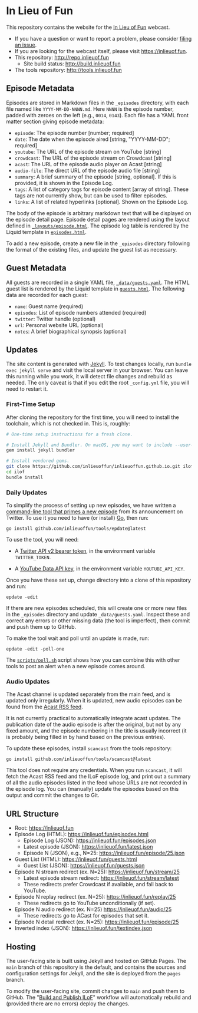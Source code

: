 # In Lieu of Fun

This repository contains the website for the [In Lieu of Fun](https://inlieuof.fun) webcast.

- If you have a question or want to report a problem, please consider [filing an issue][issues].
- If you are looking for the webcast itself, please visit https://inlieuof.fun.
- This repository: http://repo.inlieuof.fun
    - Site build status: http://build.inlieuof.fun
- The tools repository: http://tools.inlieuof.fun

[issues]: http://issues.inlieuof.fun

## Episode Metadata

Episodes are stored in Markdown files in the `_episodes` directory, with each
file named like `YYYY-MM-DD-NNNN.md`. Here `NNNN` is the episode number, padded
with zeroes on the left (e.g., `0014`, `0143`). Each file has a YAML front
matter section giving episode metadata:

 - `episode`: The episode number [number; required]
 - `date`: The date when the episode aired [string, "YYYY-MM-DD"; required]
 - `youtube`: The URL of the episode stream on YouTube [string]
 - `crowdcast`: The URL of the episode stream on Crowdcast [string]
 - `acast`: The URL of the episode audio player on Acast [string]
 - `audio-file`: The direct URL of the episode audio file [string]
 - `summary`: A brief summary of the episode [string, optional]. If this is
   provided, it is shown in the Episode Log.
 - `tags`: A list of category tags for episode content [array of string].
   These tags are not currently show, but can be used to filter episodes.
 - `links`: A list of related hyperlinks [optional]. Shown on the Episode Log.

The body of the episode is arbitrary markdown text that will be displayed on
the episode detail page. Episode detail pages are rendered using the layout
defined in [`_layouts/episode.html`](./_layouts/episode.html). The episode log
table is rendered by the Liquid template in [`episodes.html`](./episodes.html).

To add a new episode, create a new file in the `_episodes` directory following
the format of the existing files, and update the guest list as necessary.

## Guest Metadata

All guests are recorded in a single YAML file, [`_data/guests.yaml`](./_data/guests.yaml).
The HTML guest list is rendered by the Liquid template in [`guests.html`](./guests.html).
The following data are recorded for each guest:

 - `name`: Guest name (required)
 - `episodes`: List of episode numbers attended (required)
 - `twitter`: Twitter handle (optional)
 - `url`: Personal website URL (optional)
 - `notes`: A brief biographical synopsis (optional)

## Updates

The site content is generated with [Jekyll](https://jekyllrb.com).  To test
changes locally, run `bundle exec jekyll serve` and visit the local server in
your browser. You can leave this running while you work, it will detect file
changes and rebuild as needed. The only caveat is that if you edit the root
`_config.yml` file, you will need to restart it.

### First-Time Setup

After cloning the repository for the first time, you will need to install the
toolchain, which is not checked in. This is, roughly:

```bash
# One-time setup instructions for a fresh clone.

# Install Jekyll and Bundler. On macOS, you may want to include --user-install
gem install jekyll bundler

# Install vendored gems.
git clone https://github.com/inlieuoffun/inlieuoffun.github.io.git ilof
cd ilof
bundle install
```

### Daily Updates

To simplify the process of setting up new episodes, we have written a
[command-line tool that primes a new episode][epdate] from its announcement on Twitter.
To use it you need to have (or install) [Go](https://golang.org), then run:

[epdate]: https://github.com/inlieuoffun/tools/tree/default/epdate

```shell
go install github.com/inlieuoffun/tools/epdate@latest
```

To use the tool, you will need:

- A [Twitter API v2 bearer token](https://developer.twitter.com/en/portal/dashboard),
  in the environment variable `TWITTER_TOKEN`.

- A [YouTube Data API key](https://console.developers.google.com/apis/credentials),
  in the environment variable `YOUTUBE_API_KEY`.

Once you have these set up, change directory into a clone of this repository
and run:

```shell
epdate -edit
```

If there are new episodes scheduled, this will create one or more new files in
the `_episodes` directory and update `_data/guests.yaml`. Inspect these and
correct any errors or other missing data (the tool is imperfect), then commit
and push them up to GitHub.

To make the tool wait and poll until an update is made, run:

```shell
epdate -edit -poll-one
```

The [`scripts/poll.sh`](./scripts/poll.sh) script shows how you can combine
this with other tools to post an alert when a new episode comes around.

### Audio Updates

The Acast channel is updated separately from the main feed, and is updated only
irregularly.  When it is updated, new audio episodes can be found from the
[Acast RSS feed][acast-feed].

It is not currently practical to automatically integrate acast updates. The
publication date of the audio episode is after the original, but not by any
fixed amount, and the episode numbering in the title is usually incorrect (it
is probably being filled in by hand based on the previous entries).

To update these episodes, install `scancast` from the tools repository:

```shell
go install github.com/inlieuoffun/tools/scancast@latest
```

This tool does not require any credentials. When you run `scancast`, it will
fetch the Acast RSS feed and the ILoF episode log, and print out a summary of
all the audio episodes listed in the feed whose URLs are not recorded in the
episode log. You can (manually) update the episodes based on this output and
commit the changes to Git.

[acast-feed]: https://feeds.acast.com/public/shows/in-lieu-of-fun


## URL Structure

- Root: https://inlieuof.fun
- Episode Log (HTML): https://inlieuof.fun/episodes.html
    - Episode Log (JSON): https://inlieuof.fun/episodes.json
    - Latest episode (JSON): https://inlieuof.fun/latest.json
    - Episode N (JSON), e.g., N=25: https://inlieuof.fun/episode/25.json
- Guest List (HTML): https://inlieuof.fun/guests.html
    - Guest List (JSON): https://inlieuof.fun/guests.json
- Episode N stream redirect (ex. N=25): https://inlieuof.fun/stream/25
    - Latest episode stream redirect: https://inlieuof.fun/stream/latest
    - These redirects prefer Crowdcast if available, and fall back to YouTube.
- Episode N replay redirect (ex. N=25): https://inlieuof.fun/replay/25
    - These redirects go to YouTube unconditionally (if set).
- Episode N audio redirect (ex. N=25) https://inlieuof.fun/audio/25
    - These redirects go to ACast for episodes that set it.
- Episode N detail redirect (ex. N=25): https://inlieuof.fun/episode/25
- Inverted index (JSON): https://inlieuof.fun/textindex.json


## Hosting

The user-facing site is built using Jekyll and hosted on GitHub Pages. The
`main` branch of this repository is the default, and contains the sources and
configuration settings for Jekyll, and the site is deployed from the `pages`
branch.

To modify the user-facing site, commit changes to `main` and push them to
GitHub. The "[Build and Publish ILoF](.github/workflows/github-pages.yml)"
workflow will automatically rebuild and (provided there are no errors) deploy
the changes.
